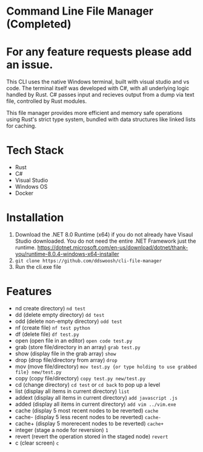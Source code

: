 # Command Line File Manager (Completed)
# For any feature requests please add an issue.

This CLI uses the native Windows terminal, built with visual studio and vs code. The terminal itself was developed with C#, with all underlying logic handled by Rust. C# passes input and recieves output from a dump via text file, controlled by Rust modules. 

This file manager provides more efficient and memory safe operations using Rust's strict type system, bundled with data structures like linked lists for caching.


# Tech Stack
* Rust
* C#
* Visual Studio
* Windows OS
* Docker


# Installation
1. Download the .NET 8.0 Runtime (x64) if you do not already have Visaul Studio downloaded. You do not need the entire .NET Framework just the runtime.
https://dotnet.microsoft.com/en-us/download/dotnet/thank-you/runtime-8.0.4-windows-x64-installer
2. `git clone https://github.com/ddswoosh/cli-file-manager`
3. Run the cli.exe file

# Features
* nd create directory) `nd test`
* dd (delete empty directory) `dd test` 
* odd (delete non-empty directory) `odd test` 
* nf (create file) `nf test python` 
* df (delete file) `df test.py` 
* open (open file in an editor) `open code test.py` 
* grab (store file/directory in an array) `grab test.py` 
* show (display file in the grab array) `show` 
* drop (drop file/directory from array) `drop` 
* mov (move file/directory) `mov test.py {or type holding to use grabbed file} new/test.py` 
* copy (copy file/directory) `copy test.py new/test.py` 
* cd (change directory) `cd test` or `cd back` to pop up a level
* list (display all items in current directory) `list`
* addext (display all items in current directory) `add javascript .js`
* added (display all items in current directory) `add vim ../vim.exe`
* cache (display 5 most recent nodes to be reverted) `cache`
* cache- (display 5 less recent nodes to be reverted) `cache-`
* cache+ (display 5 morerecent nodes to be reverted) `cache+`
* integer (stage a node for reversion) `1`
* revert (revert the operation stored in the staged node) `revert`
* c (clear screen) `c`
